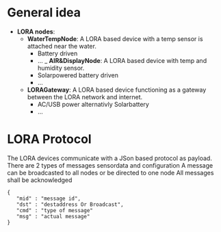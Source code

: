 # General idea

- **LORA nodes**:
  - **WaterTempNode**: A LORA based device with a temp sensor is attached near the water.
    - Battery driven
    - ...
  _ **AIR&DisplayNode**: A LORA based device with temp and humidity sensor.
    - Solarpowered battery driven
    - ...
  - **LORAGateway**: A LORA based device functioning as a gateway between the LORA network and internet. 
    - AC/USB power alternativly Solarbattery
    - ...

# LORA Protocol

The LORA devices communicate with a JSon based protocol as payload.
There are 2 types of messages sensordata and configuration
A message can be broadcasted to all nodes or be directed to one node
All messages shall be acknowledged

```
{
   "mid" : "message id",
   "dst" : "destaddress Or Broadcast",
   "cmd" : "type of message"
   "msg" : "actual message"
}
```